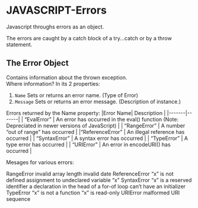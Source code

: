 # JAVASCRIPT-Errors
Javascript throughs errors as an object. </br>

The errors are caught by a catch block of a try...catch or by a throw statement. </br>

## The Error Object
Contains information about the thrown exception. </br>
Where information? In its 2 properties:  </br>

1. `Name` Sets or returns an error name. (Type of Error)  </br>
2. `Message` Sets or returns an error message. (Description of instance.)  </br>

Errors returned by the Name property:
|Error Name| Description |
|-------|-------|
| “EvalError” | An error has occurred in the eval() function (Note: Depreciated in newer versions of JavaScript) |
| “RangeError” | A number “out of range” has occurred |
|“ReferenceError” | An illegal reference has occurred |
| “SyntaxError” | A syntax error has occurred |
| “TypeError” | A type error has occurred |
| “URIError” | An error in encodeURI() has occurred |

Mesages for various errors:

RangeError
  invalid array length
  invalid date
ReferenceError
  “x” is not defined
  assignment to undeclared variable “x”
SyntaxError
  “x” is a reserved identifier
  a declaration in the head of a for-of loop can’t have an initializer
TypeError
  “x” is not a function
  “x” is read-only
URIError
  malformed URI sequence
